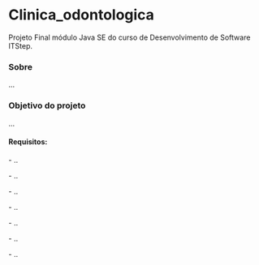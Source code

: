 # Clinica_odontologica

Projeto Final módulo Java SE do curso de Desenvolvimento de Software ITStep.

<h3>Sobre</h3>
<p>...</p>

<h3>Objetivo do projeto</h3>

<p>...</p>

<h4>Requisitos:</h4>
<p>- ..</p>
<p>- ..</p>
<p>- ..</p>
<p>- ..</p>
<p>- ..</p>
<p>- ..</p>
<p>- ..</p>
